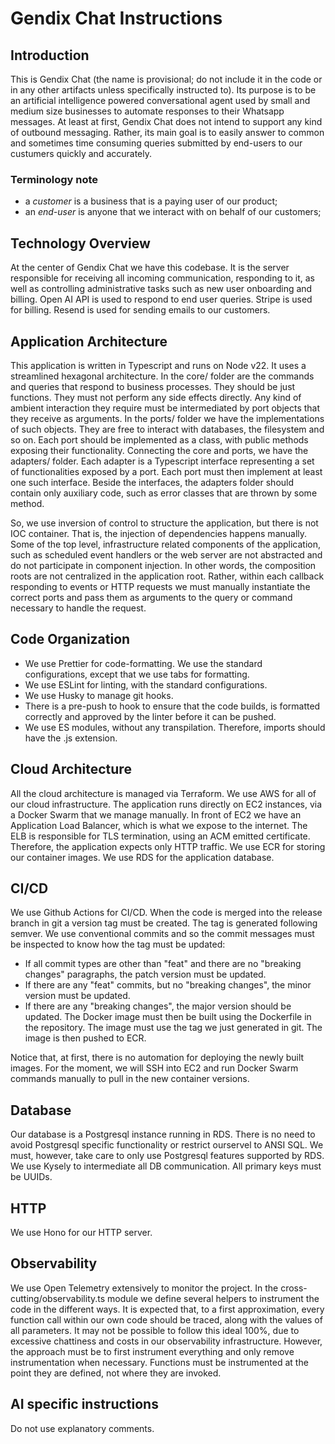 # Gendix Chat Instructions

## Introduction

This is Gendix Chat (the name is provisional; do not include it in the code or in any other artifacts unless specifically instructed to).
Its purpose is to be an artificial intelligence powered conversational agent used by small and medium size businesses to automate responses to their Whatsapp messages.
At least at first, Gendix Chat does not intend to support any kind of outbound messaging.
Rather, its main goal is to easily answer to common and sometimes time consuming queries submitted by end-users to our custumers quickly and accurately.

### Terminology note

- a *customer* is a business that is a paying user of our product;
- an *end-user* is anyone that we interact with on behalf of our customers;

## Technology Overview

At the center of Gendix Chat we have this codebase.
It is the server responsible for receiving all incoming communication, responding to it, as well as controlling administrative tasks such as new user onboarding and billing.
Open AI API is used to respond to end user queries.
Stripe is used for billing.
Resend is used for sending emails to our customers.

## Application Architecture

This application is written in Typescript and runs on Node v22.
It uses a streamlined hexagonal architecture.
In the core/ folder are the commands and queries that respond to business processes.
They should be just functions.
They must not perform any side effects directly.
Any kind of ambient interaction they require must be intermediated by port objects that they receive as arguments.
In the ports/ folder we have the implementations of such objects.
They are free to interact with databases, the filesystem and so on.
Each port should be implemented as a class, with public methods exposing their functionality.
Connecting the core and ports, we have the adapters/ folder.
Each adapter is a Typescript interface representing a set of functionalities exposed by a port.
Each port must then implement at least one such interface.
Beside the interfaces, the adapters folder should contain only auxiliary code, such as error classes that are thrown by some method.

So, we use inversion of control to structure the application, but there is not IOC container.
That is, the injection of dependencies happens manually.
Some of the top level, infrastructure related components of the application, such as scheduled event handlers or the web server are not abstracted and do not participate in component injection.
In other words, the composition roots are not centralized in the application root.
Rather, within each callback responding to events or HTTP requests we must manually instantiate the correct ports and pass them as arguments to the query or command necessary to handle the request.

## Code Organization

- We use Prettier for code-formatting. We use the standard configurations, except that we use tabs for formatting.
- We use ESLint for linting, with the standard configurations.
- We use Husky to manage git hooks.
- There is a pre-push to hook to ensure that the code builds, is formatted correctly and approved by the linter before it can be pushed.
- We use ES modules, without any transpilation. Therefore, imports should have the .js extension.

## Cloud Architecture

All the cloud architecture is managed via Terraform.
We use AWS for all of our cloud infrastructure.
The application runs directly on EC2 instances, via a Docker Swarm that we manage manually.
In front of EC2 we have an Application Load Balancer, which is what we expose to the internet.
The ELB is responsible for TLS termination, using an ACM emitted certificate.
Therefore, the application expects only HTTP traffic.
We use ECR for storing our container images.
We use RDS for the application database.

## CI/CD

We use Github Actions for CI/CD.
When the code is merged into the release branch in git a version tag must be created.
The tag is generated following semver.
We use conventional commits and so the commit messages must be inspected to know how the tag must be updated:
 - If all commit types are other than "feat" and there are no "breaking changes" paragraphs, the patch version must be updated.
 - If there are any "feat" commits, but no "breaking changes", the minor version must be updated.
 - If there are any "breaking changes", the major version should be updated.
The Docker image must then be built using the Dockerfile in the repository.
The image must use the tag we just generated in git.
The image is then pushed to ECR.

Notice that, at first, there is no automation for deploying the newly built images.
For the moment, we will SSH into EC2 and run Docker Swarm commands manually to pull in the new container versions.

## Database

Our database is a Postgresql instance running in RDS.
There is no need to avoid Postgresql specific functionality or restrict ourservel to ANSI SQL.
We must, however, take care to only use Postgresql features supported by RDS.
We use Kysely to intermediate all DB communication.
All primary keys must be UUIDs.

## HTTP

We use Hono for our HTTP server.

## Observability

We use Open Telemetry extensively to monitor the project.
In the cross-cutting/observability.ts module we define several helpers to instrument the code in the different ways.
It is expected that, to a first approximation, every function call within our own code should be traced, along with the values of all parameters.
It may not be possible to follow this ideal 100%, due to excessive chattiness and costs in our observability infrastructure.
However, the approach must be to first instrument everything and only remove instrumentation when necessary.
Functions must be instrumented at the point they are defined, not where they are invoked.

## AI specific instructions

Do not use explanatory comments.
